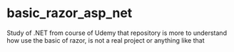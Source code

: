 # basic_razor_asp_net
Study of .NET from course of Udemy 
that  repository is more to understand how use the basic of razor, is not a real project or anything like that 
